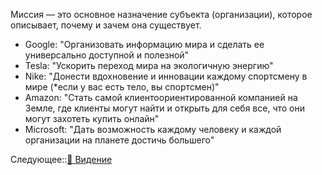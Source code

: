 Миссия — это основное назначение субъекта (организации), которое описывает, почему и зачем она существует.

* Google: "Организовать информацию мира и сделать ее универсально доступной и полезной"
* Tesla: "Ускорить переход мира на экологичную энергию"
* Nike: "Донести вдохновение и инновации каждому спортсмену в мире (\*если у вас есть тело, вы спортсмен)"
* Amazon: "Стать самой клиентоориентированной компанией на Земле, где клиенты могут найти и открыть для себя все, что они могут захотеть купить онлайн"
* Microsoft: "Дать возможность каждому человеку и каждой организации на планете достичь большего"

Следующее::[📖 Видение](%F0%9F%93%96%20%D0%92%D0%B8%D0%B4%D0%B5%D0%BD%D0%B8%D0%B5.md)
